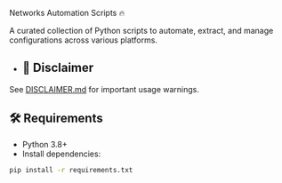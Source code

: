 Networks Automation Scripts 🔥

A curated collection of Python scripts to automate, extract, and manage configurations across various platforms.

- ## 📘 Disclaimer

See [DISCLAIMER.md](DISCLAIMER.md) for important usage warnings.

## 🛠 Requirements

- Python 3.8+
- Install dependencies:

```bash
pip install -r requirements.txt
